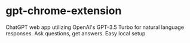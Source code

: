 # gpt-chrome-extension
ChatGPT web app utilizing OpenAI's GPT-3.5 Turbo for natural language responses. Ask questions, get answers. Easy local setup
